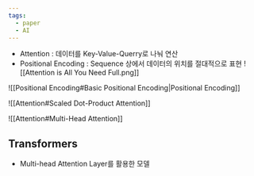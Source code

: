 ```yaml
---
tags:
  - paper
  - AI
---
```

- Attention : 데이터를 Key-Value-Querry로 나눠 연산
- Positional Encoding : Sequence 상에서 데이터의 위치를 절대적으로 표현
![[Attention is All You Need Full.png]]


![[Positional Encoding#Basic Positional Encoding|Positional Encoding]]


![[Attention#Scaled Dot-Product Attention]]

![[Attention#Multi-Head Attention]]

## Transformers
- Multi-head Attention Layer를 활용한 모델